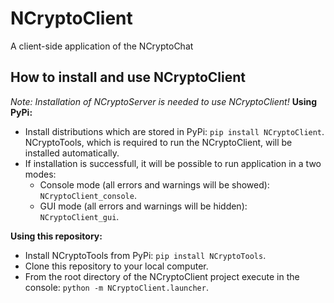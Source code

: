# NCryptoClient
A client-side application of the NCryptoChat

## How to install and use NCryptoClient
*Note: Installation of NCryptoServer is needed to use NCryptoClient!*
**Using PyPi:**
* Install distributions which are stored in PyPi: `pip install NCryptoClient`. NCryptoTools, which is required to run the NCryptoClient, will be installed automatically.
* If installation is successfull, it will be possible to run application in a two modes:  
  * Console mode (all errors and warnings will be showed): `NCryptoClient_console`.
  * GUI mode (all errors and warnings will be hidden): `NCryptoClient_gui`.  

**Using this repository:**
* Install NCryptoTools from PyPi: `pip install NCryptoTools`.
* Clone this repository to your local computer.
* From the root directory of the NCryptoClient project execute in the console: `python -m NCryptoClient.launcher`.
